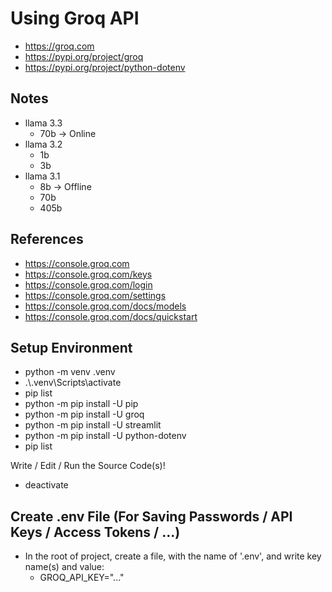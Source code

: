 # Using Groq API

- https://groq.com
- https://pypi.org/project/groq
- https://pypi.org/project/python-dotenv

## Notes

- llama 3.3
    - 70b -> Online
- llama 3.2
    - 1b
    - 3b
- llama 3.1
    - 8b -> Offline
    - 70b
    - 405b

## References

- https://console.groq.com
- https://console.groq.com/keys
- https://console.groq.com/login
- https://console.groq.com/settings
- https://console.groq.com/docs/models
- https://console.groq.com/docs/quickstart

## Setup Environment

- python -m venv .venv
- .\\.venv\Scripts\activate
- pip list
- python -m pip install -U pip
- python -m pip install -U groq
- python -m pip install -U streamlit
- python -m pip install -U python-dotenv
- pip list

Write / Edit / Run the Source Code(s)!

- deactivate

## Create .env File (For Saving Passwords / API Keys / Access Tokens / ...)

- In the root of project, create a file, with the name of '.env', and write key name(s) and value:
    - GROQ_API_KEY="..."
